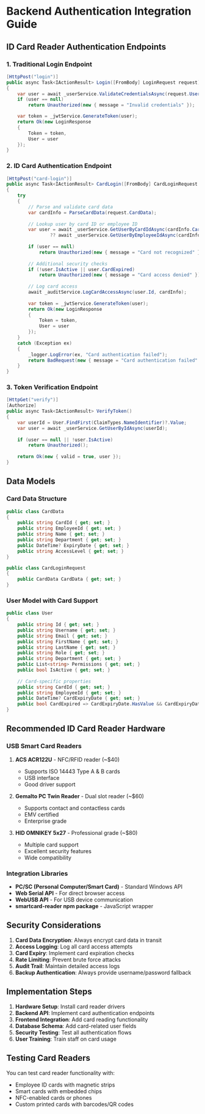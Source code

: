 # Backend Authentication Integration Guide

## ID Card Reader Authentication Endpoints

### 1. Traditional Login Endpoint
```csharp
[HttpPost("login")]
public async Task<IActionResult> Login([FromBody] LoginRequest request)
{
    var user = await _userService.ValidateCredentialsAsync(request.Username, request.Password);
    if (user == null)
        return Unauthorized(new { message = "Invalid credentials" });

    var token = _jwtService.GenerateToken(user);
    return Ok(new LoginResponse 
    { 
        Token = token, 
        User = user 
    });
}
```

### 2. ID Card Authentication Endpoint
```csharp
[HttpPost("card-login")]
public async Task<IActionResult> CardLogin([FromBody] CardLoginRequest request)
{
    try
    {
        // Parse and validate card data
        var cardInfo = ParseCardData(request.CardData);
        
        // Lookup user by card ID or employee ID
        var user = await _userService.GetUserByCardIdAsync(cardInfo.CardId) 
                ?? await _userService.GetUserByEmployeeIdAsync(cardInfo.EmployeeId);
        
        if (user == null)
            return Unauthorized(new { message = "Card not recognized" });
        
        // Additional security checks
        if (!user.IsActive || user.CardExpired)
            return Unauthorized(new { message = "Card access denied" });
        
        // Log card access
        await _auditService.LogCardAccessAsync(user.Id, cardInfo);
        
        var token = _jwtService.GenerateToken(user);
        return Ok(new LoginResponse 
        { 
            Token = token, 
            User = user 
        });
    }
    catch (Exception ex)
    {
        _logger.LogError(ex, "Card authentication failed");
        return BadRequest(new { message = "Card authentication failed" });
    }
}
```

### 3. Token Verification Endpoint
```csharp
[HttpGet("verify")]
[Authorize]
public async Task<IActionResult> VerifyToken()
{
    var userId = User.FindFirst(ClaimTypes.NameIdentifier)?.Value;
    var user = await _userService.GetUserByIdAsync(userId);
    
    if (user == null || !user.IsActive)
        return Unauthorized();
    
    return Ok(new { valid = true, user });
}
```

## Data Models

### Card Data Structure
```csharp
public class CardData
{
    public string CardId { get; set; }
    public string EmployeeId { get; set; }
    public string Name { get; set; }
    public string Department { get; set; }
    public DateTime? ExpiryDate { get; set; }
    public string AccessLevel { get; set; }
}

public class CardLoginRequest
{
    public CardData CardData { get; set; }
}
```

### User Model with Card Support
```csharp
public class User
{
    public string Id { get; set; }
    public string Username { get; set; }
    public string Email { get; set; }
    public string FirstName { get; set; }
    public string LastName { get; set; }
    public string Role { get; set; }
    public string Department { get; set; }
    public List<string> Permissions { get; set; }
    public bool IsActive { get; set; }
    
    // Card-specific properties
    public string CardId { get; set; }
    public string EmployeeId { get; set; }
    public DateTime? CardExpiryDate { get; set; }
    public bool CardExpired => CardExpiryDate.HasValue && CardExpiryDate < DateTime.UtcNow;
}
```

## Recommended ID Card Reader Hardware

### USB Smart Card Readers
1. **ACS ACR122U** - NFC/RFID reader (~$40)
   - Supports ISO 14443 Type A & B cards
   - USB interface
   - Good driver support

2. **Gemalto PC Twin Reader** - Dual slot reader (~$60)
   - Supports contact and contactless cards
   - EMV certified
   - Enterprise grade

3. **HID OMNIKEY 5x27** - Professional grade (~$80)
   - Multiple card support
   - Excellent security features
   - Wide compatibility

### Integration Libraries
- **PC/SC (Personal Computer/Smart Card)** - Standard Windows API
- **Web Serial API** - For direct browser access
- **WebUSB API** - For USB device communication
- **smartcard-reader npm package** - JavaScript wrapper

## Security Considerations

1. **Card Data Encryption**: Always encrypt card data in transit
2. **Access Logging**: Log all card access attempts
3. **Card Expiry**: Implement card expiration checks
4. **Rate Limiting**: Prevent brute force attacks
5. **Audit Trail**: Maintain detailed access logs
6. **Backup Authentication**: Always provide username/password fallback

## Implementation Steps

1. **Hardware Setup**: Install card reader drivers
2. **Backend API**: Implement card authentication endpoints
3. **Frontend Integration**: Add card reading functionality
4. **Database Schema**: Add card-related user fields
5. **Security Testing**: Test all authentication flows
6. **User Training**: Train staff on card usage

## Testing Card Readers

You can test card reader functionality with:
- Employee ID cards with magnetic strips
- Smart cards with embedded chips
- NFC-enabled cards or phones
- Custom printed cards with barcodes/QR codes

